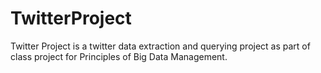 # TwitterProject

Twitter Project is a twitter data extraction and querying project as part of class project for Principles of Big Data Management.
